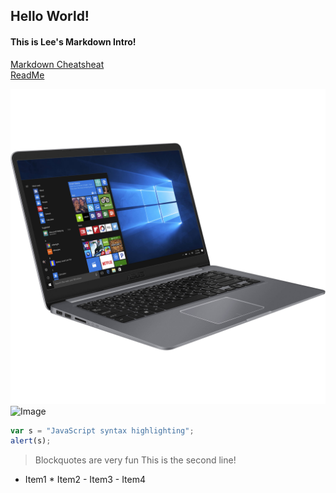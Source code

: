 ## Hello World!
#### This is Lee's Markdown Intro!

[Markdown Cheatsheat](https://github.com/adam-p/markdown-here/wiki/Markdown-Cheatsheet)</br>
[ReadMe](https://github.com/leeoffir/IT2600Intro/blob/master/README.md)

![Image](https://github.com/leeoffir/IT2600Intro/blob/master/asus_s510uq_bh71_i7_8550u_8gb_1tb_1361153.jpg "test")
![Image](https://www.bhphotovideo.com/images/images2500x2500/asus_s510uq_bh71_i7_8550u_8gb_1tb_1361153.jpg "test")


```javascript
var s = "JavaScript syntax highlighting";
alert(s);
```

> Blockquotes are very fun
> This is the second line!

* Item1 * Item2 - Item3 - Item4
